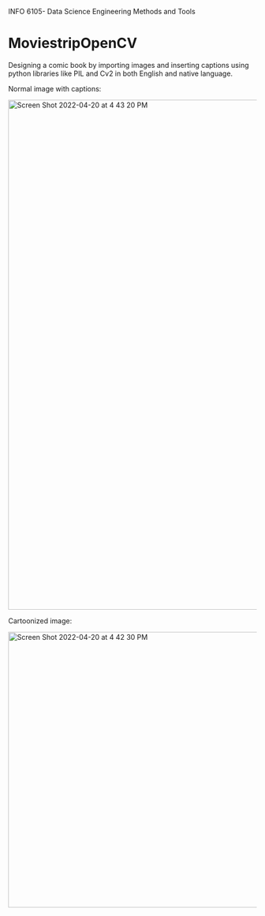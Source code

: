 INFO 6105- Data Science Engineering Methods and Tools

# MoviestripOpenCV

Designing a comic book by importing images and inserting captions using python libraries like PIL and Cv2 in both English and native language.

Normal image with captions:

<img width="1034" alt="Screen Shot 2022-04-20 at 4 43 20 PM" src="https://user-images.githubusercontent.com/96019418/164319462-9cd29bb9-3ee1-47ce-a54d-39ed25bbee34.png">

Cartoonized image:

<img width="559" alt="Screen Shot 2022-04-20 at 4 42 30 PM" src="https://user-images.githubusercontent.com/96019418/164319503-abaa7451-54ae-49cc-be3f-fbae32d4ab70.png">
